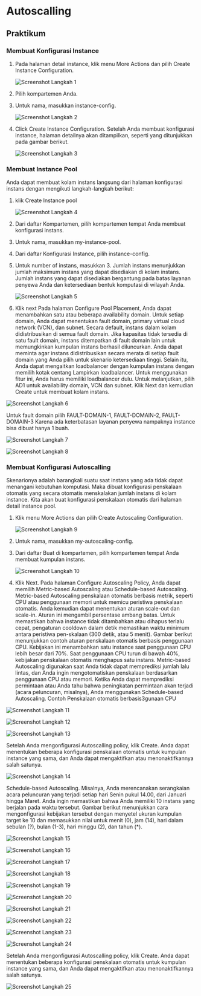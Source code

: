 # Autoscalling

## Praktikum

### Membuat Konfigurasi Instance

1. Pada halaman detail instance, klik menu More Actions dan pilih Create Instance Configuration.

    ![Screenshot Langkah 1](img/1.PNG)

2. Pilih kompartemen Anda.
3. Untuk nama, masukkan instance-config.

    ![Screenshot Langkah 2](img/2.PNG)

4. Click Create Instance Configuration.
    Setelah Anda membuat konfigurasi instance, halaman detailnya akan ditampilkan, seperti yang ditunjukkan pada gambar berikut.

    ![Screenshot Langkah 3](img/3.PNG)

### Membuat Instance Pool

Anda dapat membuat kolam instans langsung dari halaman konfigurasi instans dengan mengikuti langkah-langkah berikut:

1. klik Create Instance pool

    ![Screenshot Langkah 4](img/4.PNG)

2. Dari daftar Kompartemen, pilih kompartemen tempat Anda membuat konfigurasi instans.
3. Untuk nama, masukkan my-instance-pool.
4. Dari daftar Konfigurasi Instance, pilih instance-config.
5. Untuk number of instans, masukkan 3. Jumlah instans menunjukkan jumlah maksimum instans yang dapat disediakan di kolam instans. Jumlah instans yang dapat disediakan bergantung pada batas layanan penyewa Anda dan ketersediaan bentuk komputasi di wilayah Anda.

    ![Screenshot Langkah 5](img/5.PNG)

6. Klik next
Pada halaman Configure Pool Placement, Anda dapat menambahkan satu atau beberapa availability  domain. Untuk setiap domain, Anda dapat menentukan fault  domain, primary virtual cloud network (VCN), dan subnet. Secara default, instans dalam kolam didistribusikan di semua fault  domain. Jika kapasitas tidak tersedia di satu fault  domain, instans ditempatkan di fault  domain lain untuk memungkinkan kumpulan instans berhasil diluncurkan. Anda dapat meminta agar instans didistribusikan secara merata di setiap fault  domain yang Anda pilih untuk skenario ketersediaan tinggi.
Selain itu, Anda dapat mengaitkan loadbalancer dengan kumpulan instans dengan memilih kotak centang Lampirkan loadbalancer. Untuk menggunakan fitur ini, Anda harus memiliki loadbalancer dulu.
Untuk melanjutkan, pilih AD1 untuk availability domain, VCN dan subnet. Klik Next  dan kemudian Create  untuk membuat kolam instans.

![Screenshot Langkah 6](img/6.PNG)

Untuk fault domain pilih FAULT-DOMAIN-1, FAULT-DOMAIN-2, FAULT-DOMAIN-3
Karena ada keterbatasan layanan penyewa nampaknya instance bisa dibuat hanya 1 buah.

![Screenshot Langkah 7](img/7.PNG)

![Screenshot Langkah 8](img/8.PNG)

### Membuat Konfigurasi Autoscalling

Skenarionya adalah barangkali suatu saat instans yang ada tidak dapat menangani kebutuhan komputasi. Maka dibuat konfigurasi penskalaan otomatis yang secara otomatis menskalakan jumlah instans di kolam instance.
Kita akan buat konfigurasi penskalaan otomatis dari halaman detail instance pool.
1. Klik menu More Actions dan pilih Create Autoscaling Configuration.

    ![Screenshot Langkah 9](img/9.PNG)

2. Untuk nama, masukkan my-autoscaling-config.
3. Dari daftar Buat di kompartemen, pilih kompartemen tempat Anda membuat kumpulan instans.

    ![Screenshot Langkah 10](img/10.PNG)

4. Klik Next.
Pada halaman Configure Autoscaling Policy, Anda dapat memilih Metric-based Autoscaling atau Schedule-based Autoscaling. 
Metric-based Autoscaling penskalaan otomatis berbasis metrik, seperti CPU atau penggunaan memori untuk memicu peristiwa penskalaan otomatis. Anda kemudian dapat menentukan aturan scale-out dan scale-in. Aturan ini mengambil persentase ambang batas. Untuk memastikan bahwa instance tidak ditambahkan atau dihapus terlalu cepat, pengaturan cooldown dalam detik memastikan waktu minimum antara peristiwa pen-skalaan (300 detik, atau 5 menit). Gambar berikut menunjukkan contoh aturan penskalaan otomatis berbasis penggunaan CPU. Kebijakan ini menambahkan satu  instance saat penggunaan CPU lebih besar dari 70%. Saat penggunaan CPU turun di bawah 40%, kebijakan penskalaan otomatis menghapus satu instans.
Metric-based Autoscaling digunakan saat Anda tidak dapat memprediksi jumlah lalu lintas, dan Anda ingin mengotomatiskan penskalaan berdasarkan penggunaan CPU atau memori. Ketika Anda dapat memprediksi permintaan atau Anda tahu bahwa peningkatan permintaan akan terjadi (acara peluncuran, misalnya), Anda menggunakan Schedule-based Autoscaling.
Contoh Penskalaan otomatis berbasis3gunaan CPU

![Screenshot Langkah 11](img/11.PNG)

![Screenshot Langkah 12](img/12.PNG)

![Screenshot Langkah 13](img/13.PNG)

Setelah Anda mengonfigurasi Autoscalling policy, klik Create. Anda dapat menentukan beberapa konfigurasi penskalaan otomatis untuk kumpulan instance yang sama, dan Anda dapat mengaktifkan atau menonaktifkannya salah satunya.

![Screenshot Langkah 14](img/14.PNG)

Schedule-based Autoscaling. Misalnya, Anda merencanakan serangkaian acara peluncuran yang terjadi setiap hari Senin pukul 14.00, dari Januari hingga Maret. Anda ingin memastikan bahwa Anda memiliki 10 instans yang berjalan pada waktu tersebut. Gambar berikut menunjukkan cara mengonfigurasi kebijakan tersebut dengan menyetel ukuran kumpulan target ke 10 dan memasukkan nilai untuk menit (0), jam (14), hari dalam sebulan (?), bulan (1-3), hari minggu (2), dan tahun (*).

![Screenshot Langkah 15](img/15.PNG)

![Screenshot Langkah 16](img/16.PNG)

![Screenshot Langkah 17](img/17.PNG)

![Screenshot Langkah 18](img/18.PNG)

![Screenshot Langkah 19](img/19.PNG)

![Screenshot Langkah 20](img/20.PNG)

![Screenshot Langkah 21](img/21.PNG)

![Screenshot Langkah 22](img/22.PNG)

![Screenshot Langkah 23](img/23.PNG)

![Screenshot Langkah 24](img/24.PNG)

Setelah Anda mengonfigurasi Autoscalling policy, klik Create. Anda dapat menentukan beberapa konfigurasi penskalaan otomatis untuk kumpulan instance yang sama, dan Anda dapat mengaktifkan atau menonaktifkannya salah satunya.

![Screenshot Langkah 25](img/25.PNG)